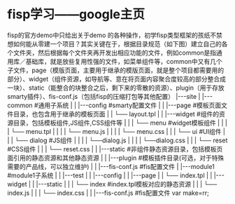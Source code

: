 # fisp学习——google主页
 fisp的官方demo中只给出关于demo 的各种操作，初学fisp类型框架的孩纸不禁想如何能从零建一个项目？其实关键在于，根据目录规范（如下图）建立自己的各个文件夹，然后根据每个文件夹再开发出相应功能的文件，例如common是指通用库／基础库，就是放些复用性强的文件，如菜单组件等，common中又有几个子文件，page（模版页面，主要用于继承的模版页面，就是整个项目都需要用的部分）、widget（组件资源，如导航等、意在将页面内容聚合度较高的部分整合成一块）、static（能整合的块整合之后，剩下来的零散的资源）、plugin（用于存放smarty插件）、fis-conf.js（包括fisp的压缩打包等其他配置）
    |---site
     |     |---common #通用子系统
     |     |      |---config #smarty配置文件
     |     |      |---page #模板页面文件目录，也包含用于继承的模板页面
     |     |            └── layout.tpl
     |     |      |---widget #组件的资源目录，包括模板组件,JS组件,CSS组件等
     |     |      |     └── menu   #widget模板组件
     |     |      |     |    └── menu.tpl
     |     |      |     |    └── menu.js
     |     |      |     |    └── menu.css
     |     |      |     └── ui   #UI组件
     |     |      |          └── dialog  #JS组件
     |     |      |          |    └──dialog.js
     |     |      |          |    └──dialog.css
     |     |      |          └── reset #CSS组件
     |     |      |               └── reset.css
     |     |      |---static #非组件静态资源目录，包括模板页面引用的静态资源和其他静态资源
     |     |      |---plugin #模板插件目录(可选，对于特殊需要的产品线，可以独立维护)
     |     |      |---fis-conf.js #fis配置文件
     |     |---module1 #module1子系统
     |     |      |---test
     |     |      |---config
     |     |      |---page
     |     |            └── index.tpl
     |     |      |---widget
     |     |      |---static
     |     |      |     └── index #index.tpl模板对应的静态资源
     |     |      |          └── index.js
     |     |      |          └── index.css
     |     |      |---fis-conf.js #fis配置文件
    var make=rr;
